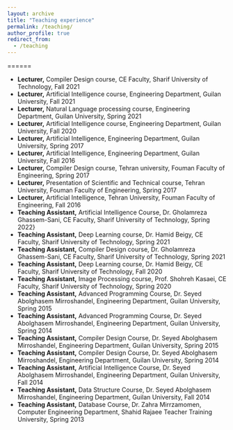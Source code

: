 ```yaml
---
layout: archive
title: "Teaching experience"
permalink: /teaching/
author_profile: true
redirect_from:
  - /teaching
---
```


======
* <b>Lecturer,</b> Compiler Design course, CE Faculty, Sharif University of Technology, Fall 2021
* <b> Lecturer,</b> Artificial Intelligence course, Engineering Department, Guilan University, Fall 2021 
* <b> Lecturer,</b> Natural Language processing course, Engineering Department, Guilan University, Spring 2021
* <b>Lecturer,</b> Artificial Intelligence course, Engineering Department, Guilan University, Fall 2020
* <b>Lecturer,</b> Artificial Intelligence, Engineering Department, Guilan University, Spring 2017
* <b>Lecturer,</b> Artificial Intelligence, Engineering Department, Guilan University, Fall 2016
* <b>Lecturer,</b> Compiler Design course, Tehran university, Fouman Faculty of Engineering, Spring 2017
* <b>Lecturer,</b> Presentation of Scientific and Technical course, Tehran University, Fouman Faculty of Engineering, Spring 2017
* <b>Lecturer,</b> Artificial Intelligence, Tehran University, Fouman Faculty of Engineering, Fall 2016
* <b>Teaching Assistant,</b> Artificial Intelligence Course, Dr.  Gholamreza Ghassem-Sani, CE Faculty, Sharif University of Technology, Spring 2022}
* <b>Teaching Assistant,</b> Deep Learning course, Dr.  Hamid Beigy, CE Faculty, Sharif University of Technology, Spring 2021
* <b>Teaching Assistant,</b> Compiler Design course, Dr.  Gholamreza Ghassem-Sani, CE Faculty, Sharif University of Technology, Spring 2021
* <b>Teaching Assistant,</b> Deep Learning course, Dr.  Hamid Beigy, CE Faculty, Sharif University of Technology, Fall 2020
* <b>Teaching Assistant,</b> Image Processing course, Prof.  Shohreh Kasaei, CE Faculty, Sharif University of Technology, Spring 2020
* <b>Teaching Assistant,</b> Advanced Programming Course, Dr. Seyed Abolghasem Mirroshandel, Engineering Department, Guilan University, Spring 2015
* <b>Teaching Assistant,</b> Advanced Programming Course, Dr. Seyed Abolghasem Mirroshandel, Engineering Department, Guilan University,  Spring 2014
* <b>Teaching Assistant,</b> Compiler Design Course, Dr. Seyed Abolghasem Mirroshandel, Engineering Department, Guilan University, Spring 2015
* <b>Teaching Assistant,</b> Compiler Design Course, Dr. Seyed Abolghasem Mirroshandel, Engineering Department, Guilan University, Spring 2014
* <b>Teaching Assistant,</b> Artificial Intelligence Course, Dr. Seyed Abolghasem Mirroshandel, Engineering Department, Guilan University, Fall  2014
* <b>Teaching Assistant,</b> Data Structure Course, Dr. Seyed Abolghasem Mirroshandel, Engineering Department, Guilan University, Fall  2014
* <b>Teaching Assistant,</b>  Database Course, Dr. Zahra Mirrzamomen, Computer Engineering Department, Shahid Rajaee Teacher Training University, Spring 2013


	
	
